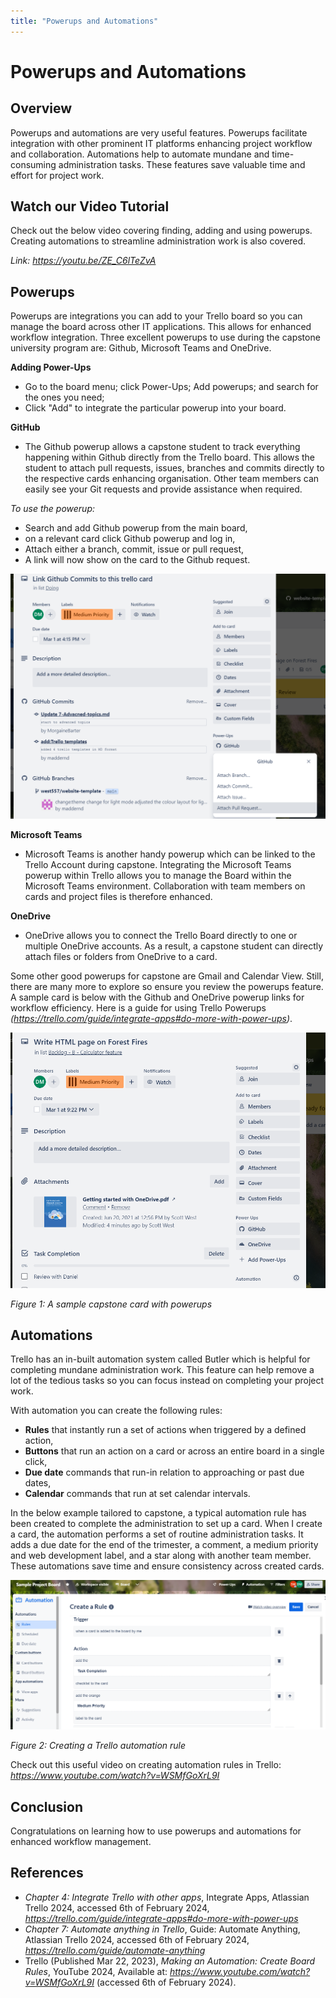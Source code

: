 ```yaml
---
title: "Powerups and Automations"
---
```


# Powerups and Automations

## Overview

Powerups and automations are very useful features. Powerups facilitate integration with other prominent IT platforms enhancing project workflow and collaboration. Automations help to automate mundane and time-consuming administration tasks. These features save valuable time and effort for project work.

## Watch our Video Tutorial

Check out the below video covering finding, adding and using powerups. Creating automations to streamline administration work is also covered.

*Link: https://youtu.be/ZE_C6lTeZvA*

## Powerups

Powerups are integrations you can add to your Trello board so you can manage the board across other IT applications. This allows for enhanced workflow integration. Three excellent powerups to use during the capstone university program are: Github, Microsoft Teams and OneDrive.

**Adding Power-Ups**

- Go to the board menu; click Power-Ups; Add powerups; and search for the ones you need;
- Click "Add" to integrate the particular powerup into your board.

**GitHub**
- The Github powerup allows a capstone student to track everything happening within Github directly from the Trello board. This allows the student to attach pull requests, issues, branches and commits directly to the respective cards enhancing organisation. Other team members can easily see your Git requests and provide assistance when required. 

*To use the powerup:*
- Search and add Github powerup from the main board, 
- on a relevant card click Github powerup and log in,
- Attach either a branch, commit, issue or pull request, 
- A link will now show on the card to the Github request. 

![github_powerup](img/c4_github_powerup.png)

**Microsoft Teams**
- Microsoft Teams is another handy powerup which can be linked to the Trello Account during capstone. Integrating the Microsoft Teams powerup within Trello allows you to manage the Board within the Microsoft Teams environment. Collaboration with team members on cards and project files is therefore enhanced.

**OneDrive**
- OneDrive allows you to connect the Trello Board directly to one or multiple OneDrive accounts. As a result, a capstone student can directly attach files or folders from OneDrive to a card.

Some other good powerups for capstone are Gmail and Calendar View. Still, there are many more to explore so ensure you review the powerups feature. A sample card is below with the Github and OneDrive powerup links for workflow efficiency. Here is a guide for using Trello Powerups _(https://trello.com/guide/integrate-apps#do-more-with-power-ups)_.

![powerup](img/c4_powerup.png)

_Figure 1: A sample capstone card with powerups_

## Automations

Trello has an in-built automation system called Butler which is helpful for completing mundane administration work. This feature can help remove a lot of the tedious tasks so you can focus instead on completing your project work. 

With automation you can create the following rules:

- **Rules** that instantly run a set of actions when triggered by a defined action,
- **Buttons** that run an action on a card or across an entire board in a single click,
- **Due date** commands that run-in relation to approaching or past due dates,
- **Calendar** commands that run at set calendar intervals.

In the below example tailored to capstone, a typical automation rule has been created to complete the administration to set up a card. When I create a card, the automation performs a set of routine administration tasks. It adds a due date for the end of the trimester, a comment, a medium priority and web development label, and a star along with another team member. These automations save time and ensure consistency across created cards.

![automation](img/c4_automation.png)

_Figure 2: Creating a Trello automation rule_

Check out this useful video on creating automation rules in Trello: *https://www.youtube.com/watch?v=WSMfGoXrL9I*

## Conclusion

Congratulations on learning how to use powerups and automations for enhanced workflow management.

## References

- _Chapter 4: Integrate Trello with other apps_, Integrate Apps, Atlassian Trello 2024, accessed 6th of February 2024, *https://trello.com/guide/integrate-apps#do-more-with-power-ups*
- _Chapter 7: Automate anything in Trello_, Guide: Automate Anything, Atlassian Trello 2024, accessed 6th of February 2024, *https://trello.com/guide/automate-anything*
- Trello (Published Mar 22, 2023), _Making an Automation: Create Board Rules_, YouTube 2024, Available at: *https://www.youtube.com/watch?v=WSMfGoXrL9I* (accessed 6th of February 2024).
